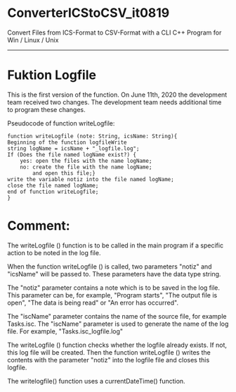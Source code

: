 # ConverterICStoCSV_it0819
Convert Files from ICS-Format to CSV-Format with a CLI C++ Program for Win / Linux / Unix


---------------------------------------------------------------------------------------------------------
# Fuktion Logfile
This is the first version of the function. On June 11th, 2020 the development team received two changes. 
The development team needs additional time to program these changes.


Pseudocode of function writeLogfile:

	function writeLogfile (note: String, icsName: String){
	Beginning of the function logfileWrite
	string logName = icsName + "_logfile.log";
	If (Does the file named logName exist?) {
		yes: open the files with the name logName;
		no: create the file with the name logName;
		    and open this file;}
	write the variable notiz into the file named logName;
	close the file named logName; 
	end of function writeLogfile;
	}

# Comment:

The writeLogfile () function is to be called in the main program if a specific action to be noted in the log file.

When the function writeLogfile () is called, two parameters "notiz" and "icsName" will be passed to. These parameters have the data type string.

The "notiz" parameter contains a note which is to be saved in the log file. This parameter can be, for example, 
"Program starts", "The output file is open", "The data is being read" or "An error has occurred".

The "iscName" parameter contains the name of the source file, for example Tasks.isc. 
The "iscName" parameter is used to generate the name of the log file. For example, "Tasks.isc_logfile.log"

The writeLogfile () function checks whether the logfile already exists. If not, this log file will be created. 
Then the function writeLogfile () writes the contents with the parameter "notiz" into the logfile file and closes this logfile.

The writelogfile() function uses a currentDateTime() function.
	
